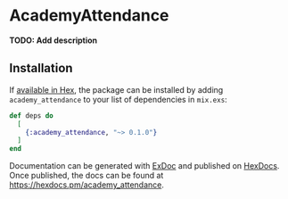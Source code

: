 # AcademyAttendance

**TODO: Add description**

## Installation

If [available in Hex](https://hex.pm/docs/publish), the package can be installed
by adding `academy_attendance` to your list of dependencies in `mix.exs`:

```elixir
def deps do
  [
    {:academy_attendance, "~> 0.1.0"}
  ]
end
```

Documentation can be generated with [ExDoc](https://github.com/elixir-lang/ex_doc)
and published on [HexDocs](https://hexdocs.pm). Once published, the docs can
be found at <https://hexdocs.pm/academy_attendance>.

